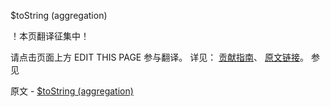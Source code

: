  $toString (aggregation)

 ！本页翻译征集中！

请点击页面上方 EDIT THIS PAGE 参与翻译。
详见：
[贡献指南]( https://github.com/JinMuInfo/MongoDB-Manual-zh/blob/master/CONTRIBUTING.md )、
[原文链接](  https://docs.mongodb.com/manual/reference/operator/aggregation/toString/  )。
 参见

原文 - [$toString (aggregation)]( https://docs.mongodb.com/manual/reference/operator/aggregation/toString/ )

